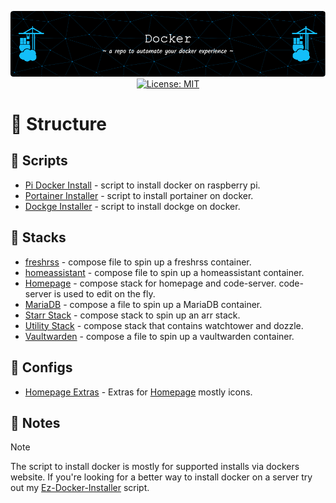 <p align="center">
  <img src="./assets/images/github-header-image.png" alt="Header">
  <a href="https://opensource.org/licenses/MIT">
    <img src="https://img.shields.io/badge/License-MIT-yellow.svg" alt="License: MIT">
  </a>
</p>

# :link: Structure

## :scroll: Scripts

- [Pi Docker Install](./assets/scripts/pi-docker-install.sh) - script to install docker on raspberry pi.
- [Portainer Installer](./assets/scripts/portainer-install.sh) - script to install portainer on docker.
- [Dockge Installer](./assets/scripts/dockge-install.sh) - script to install dockge on docker.


## :japanese_castle: Stacks

- [freshrss](./stacks/freshrss/) - compose file to spin up a freshrss container.
- [homeassistant](./stacks/homeassistant/) - compose file to spin up a homeassistant container.
- [Homepage](./stacks/homepage/) - compose stack for homepage and code-server. code-server is used to edit on the fly.
- [MariaDB](./stacks/mariadb/) - compose a file to spin up a MariaDB container.
- [Starr Stack](./stacks/starr-stack/) - compose stack to spin up an arr stack.
- [Utility Stack](./stacks/utility-stack/) - compose stack that contains watchtower and dozzle.
- [Vaultwarden](./stacks/vaultwarden/) - compose a file to spin up a vaultwarden container.

## :file_folder: Configs

- [Homepage Extras](./assets/homepage-extras/) - Extras for [Homepage](https://gethomepage.dev/latest/) mostly icons.



## :memo: Notes

> [!NOTE]
> The script to install docker is mostly for supported installs via dockers website. If you're looking for a better way to install docker on a server try out my [Ez-Docker-Installer](https://github.com/ColoredBytes/Ez-Docker-Installer) script.

